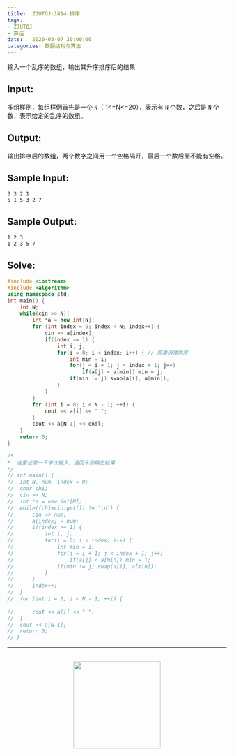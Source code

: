 ```yaml
---
title:  ZJUTOJ-1414-排序
tags:
- ZJUTOJ
- 算法
date:   2020-03-07 20:00:00
categories: 数据结构与算法
---
```


输入一个乱序的数组，输出其升序排序后的结果

## Input:

多组样例，每组样例首先是一个 `N`（ 1<=N<=20），表示有 `N` 个数，之后是 `N` 个数，表示给定的乱序的数组。

## Output:

输出排序后的数组，两个数字之间用一个空格隔开，最后一个数后面不能有空格。

## Sample Input:

```
3 3 2 1
5 1 5 3 2 7
```

## Sample Output:

```
1 2 3
1 2 3 5 7
```

## Solve:

```c++
#include <iostream>
#include <algorithm>
using namespace std;
int main() {
    int N;
    while(cin >> N){
        int *a = new int[N];
        for (int index = 0; index < N; index++) {
            cin >> a[index];
            if(index >= 1) {
                int i, j;
                for(i = 0; i < index; i++) { // 简单选择排序
                    int min = i;
                    for(j = i + 1; j < index + 1; j++)
                        if(a[j] < a[min]) min = j;
                    if(min != j) swap(a[i], a[min]);
                }
            }
        }
        for (int i = 0; i < N - 1; ++i) {
            cout << a[i] << " ";
        }
        cout << a[N-1] << endl;     
    }
    return 0;
}

/*
*  这里记录一下单次输入，遇回车则输出结果
*/
// int main() {
//  int N, num, index = 0;
//  char ch1;
//  cin >> N;
//  int *a = new int[N];
//  while((ch1=cin.get()) != '\n') {
//      cin >> num;
//      a[index] = num;
//      if(index >= 1) {
//          int i, j;
//          for(i = 0; i < index; i++) {
//              int min = i;
//              for(j = i + 1; j < index + 1; j++)
//                  if(a[j] < a[min]) min = j;
//              if(min != j) swap(a[i], a[min]);
//          }
//      }
//      index++;
//  }
//  for (int i = 0; i < N - 1; ++i) {
        
//      cout << a[i] << " ";
//  }
//  cout << a[N-1];     
//  return 0;
// }
```

<div align="center">
    <hr style="height:1px;"/>
    <br>
    <img width="200px" src="https://runcoderhang.github.io/thumbnails/wxgzh-hang.png"></img>
</div>